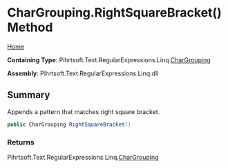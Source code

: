 # CharGrouping\.RightSquareBracket\(\) Method

[Home](../../../../../../README.md)

**Containing Type**: Pihrtsoft\.Text\.RegularExpressions\.Linq\.[CharGrouping](../README.md)

**Assembly**: Pihrtsoft\.Text\.RegularExpressions\.Linq\.dll

## Summary

Appends a pattern that matches right square bracket\.

```csharp
public CharGrouping RightSquareBracket()
```

### Returns

Pihrtsoft\.Text\.RegularExpressions\.Linq\.[CharGrouping](../README.md)

